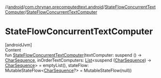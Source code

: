 //[android](../../../index.md)/[com.chrynan.precomputedtext.android](../index.md)/[StateFlowConcurrentTextComputer](index.md)/[StateFlowConcurrentTextComputer](-state-flow-concurrent-text-computer.md)



# StateFlowConcurrentTextComputer  
[androidJvm]  
Content  
fun [StateFlowConcurrentTextComputer](-state-flow-concurrent-text-computer.md)(textComputer: suspend () -> [CharSequence](https://kotlinlang.org/api/latest/jvm/stdlib/kotlin/-char-sequence/index.html), inOrderTextComputers: [List](https://kotlinlang.org/api/latest/jvm/stdlib/kotlin.collections/-list/index.html)<suspend ([CharSequence](https://kotlinlang.org/api/latest/jvm/stdlib/kotlin/-char-sequence/index.html)) -> [CharSequence](https://kotlinlang.org/api/latest/jvm/stdlib/kotlin/-char-sequence/index.html)> = emptyList(), stateFlow: MutableStateFlow<[CharSequence](https://kotlinlang.org/api/latest/jvm/stdlib/kotlin/-char-sequence/index.html)?> = MutableStateFlow(null))  



